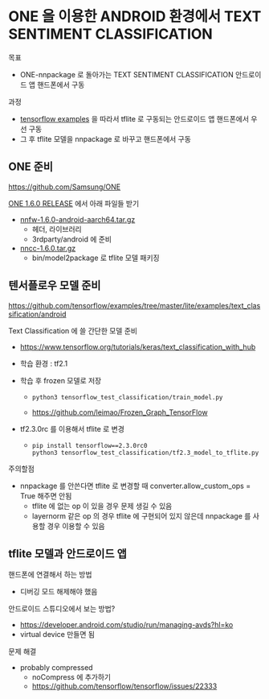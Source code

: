 # ONE 을 이용한 ANDROID 환경에서 TEXT SENTIMENT CLASSIFICATION

목표

- ONE-nnpackage 로 돌아가는 TEXT SENTIMENT CLASSIFICATION 안드로이드 앱 핸드폰에서 구동

과정

- [tensorflow examples](https://github.com/tensorflow/examples/tree/master/lite/examples/text_classification/android)  을 따라서 tflite 로 구동되는 안드로이드 앱 핸드폰에서 우선 구동
- 그 후 tflite 모델을 nnpackage 로 바꾸고 핸드폰에서 구동



## ONE 준비

https://github.com/Samsung/ONE

[ONE 1.6.0 RELEASE](https://github.com/Samsung/ONE/releases/tag/1.6.0) 에서 아래 파일들 받기

- [nnfw-1.6.0-android-aarch64.tar.gz](https://github.com/Samsung/ONE/releases/download/1.6.0/nnfw-1.6.0-android-aarch64.tar.gz)
  - 헤더, 라이브러리
  - 3rdparty/android 에 준비
- [nncc-1.6.0.tar.gz](https://github.com/Samsung/ONE/releases/download/1.6.0/nncc-1.6.0.tar.gz)
  - bin/model2package 로 tflite 모델 패키징 



## 텐서플로우 모델 준비

https://github.com/tensorflow/examples/tree/master/lite/examples/text_classification/android



Text Classification 에 쓸 간단한 모델 준비

- https://www.tensorflow.org/tutorials/keras/text_classification_with_hub

- 학습 환경 : tf2.1

- 학습 후 frozen 모델로 저장

  - ```shell
    python3 tensorflow_test_classification/train_model.py
    ```

  - https://github.com/leimao/Frozen_Graph_TensorFlow

- tf2.3.0rc 를 이용해서 tflite 로 변경

  - ```shell
    pip install tensorflow==2.3.0rc0
    python3 tensorflow_test_classification/tf2.3_model_to_tflite.py
    ```

주의할점

- nnpackage 를 안쓴다면 tflite 로 변경할 때 converter.allow_custom_ops = True 해주면 안됨
  - tflite 에 없는 op 이 있을 경우 문제 생길 수 있음
  - layernorm 같은 op 의 경우 tflite 에 구현되어 있지 않은데 nnpackage 를 사용할 경우 이용할 수 있음



## tflite 모델과 안드로이드 앱

핸드폰에 연결해서 하는 방법

- 디버깅 모드 해제해야 했음



안드로이드 스튜디오에서 보는 방법? 

- https://developer.android.com/studio/run/managing-avds?hl=ko
- virtual device 만들면 됨



문제 해결

- probably compressed
  - noCompress 에 추가하기
  - https://github.com/tensorflow/tensorflow/issues/22333